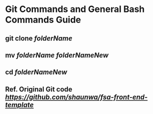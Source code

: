 # Git Commands and General Bash Commands Guide

## git clone *folderName*

## mv *folderName* *folderNameNew*

## cd *folderNameNew*

## Ref. Original Git code *<https://github.com/shaunwa/fsa-front-end-template>*
